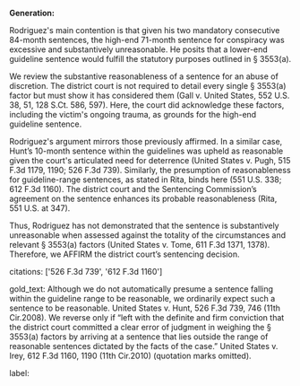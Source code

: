 **Generation:**

Rodriguez's main contention is that given his two mandatory consecutive 84-month sentences, the high-end 71-month sentence for conspiracy was excessive and substantively unreasonable. He posits that a lower-end guideline sentence would fulfill the statutory purposes outlined in § 3553(a). 

We review the substantive reasonableness of a sentence for an abuse of discretion. The district court is not required to detail every single § 3553(a) factor but must show it has considered them (Gall v. United States, 552 U.S. 38, 51, 128 S.Ct. 586, 597). Here, the court did acknowledge these factors, including the victim's ongoing trauma, as grounds for the high-end guideline sentence. 

Rodriguez's argument mirrors those previously affirmed. In a similar case, Hunt’s 10-month sentence within the guidelines was upheld as reasonable given the court's articulated need for deterrence (United States v. Pugh, 515 F.3d 1179, 1190; 526 F.3d 739). Similarly, the presumption of reasonableness for guideline-range sentences, as stated in Rita, binds here (551 U.S. 338; 612 F.3d 1160). The district court and the Sentencing Commission’s agreement on the sentence enhances its probable reasonableness (Rita, 551 U.S. at 347).

Thus, Rodriguez has not demonstrated that the sentence is substantively unreasonable when assessed against the totality of the circumstances and relevant § 3553(a) factors (United States v. Tome, 611 F.3d 1371, 1378). Therefore, we AFFIRM the district court’s sentencing decision.

citations: ['526 F.3d 739', '612 F.3d 1160']

gold_text: Although we do not automatically presume a sentence falling within the guideline range to be reasonable, we ordinarily expect such a sentence to be reasonable. United States v. Hunt, 526 F.3d 739, 746 (11th Cir.2008). We reverse only if “left with the definite and firm conviction that the district court committed a clear error of judgment in weighing the § 3553(a) factors by arriving at a sentence that lies outside the range of reasonable sentences dictated by the facts of the case.” United States v. Irey, 612 F.3d 1160, 1190 (11th Cir.2010) (quotation marks omitted).

label: 